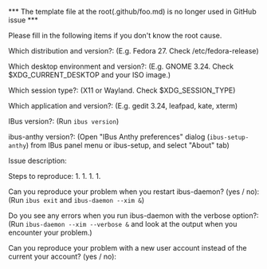 *** The template file at the root(.github/foo.md) is no longer used in GitHub issue ***

Please fill in the following items if you don't know the root cause.

Which distribution and version?: 
(E.g. Fedora 27. Check /etc/fedora-release)

Which desktop environment and version?: 
(E.g. GNOME 3.24. Check $XDG_CURRENT_DESKTOP and your ISO image.)

Which session type?: 
(X11 or Wayland. Check $XDG_SESSION_TYPE)

Which application and version?: 
(E.g. gedit 3.24, leafpad, kate, xterm)

IBus version?: 
(Run `ibus version`)

ibus-anthy version?: 
(Open "IBus Anthy preferences" dialog (`ibus-setup-anthy`) from IBus panel menu or ibus-setup, and select "About" tab)

Issue description:


Steps to reproduce:
1. 
1. 
1. 
1. 

Can you reproduce your problem when you restart ibus-daemon? (yes / no): 
(Run `ibus exit` and `ibus-daemon --xim &`)

Do you see any errors when you run ibus-daemon with the verbose option?:
(Run `ibus-daemon --xim --verbose &` and look at the output when you encounter your problem.)


Can you reproduce your problem with a new user account instead of the current your account? (yes / no): 

